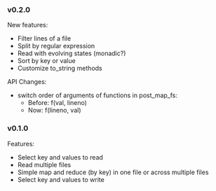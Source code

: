 ### v0.2.0
New features: 

- Filter lines of a file
- Split by regular expression
- Read with evolving states (monadic?) 
- Sort by key or value
- Customize to_string methods
 
API Changes:

- switch order of arguments of functions in post_map_fs:
    - Before: f(val, lineno)
    - Now: f(lineno, val)
    
### v0.1.0
Features:

- Select key and values to read
- Read multiple files
- Simple map and reduce (by key) in one file or across multiple files
- Select key and values to write